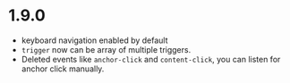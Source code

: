 # 1.9.0

- keyboard navigation enabled by default
- `trigger` now can be array of multiple triggers.
- Deleted events like `anchor-click` and `content-click`, you can listen for anchor click manually.
